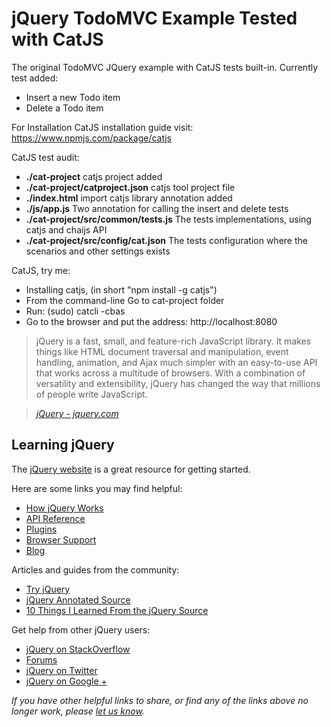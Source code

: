 # jQuery TodoMVC Example Tested with CatJS

The original TodoMVC JQuery example with CatJS tests built-in. Currently test added:
* Insert a new Todo item
* Delete a Todo item

For Installation CatJS installation guide visit: https://www.npmjs.com/package/catjs  

CatJS test audit: 
* **./cat-project** catjs project added
* **./cat-project/catproject.json** catjs tool project file 
* **./index.html** import catjs library annotation added 
* **./js/app.js** Two annotation for calling the insert and delete tests
* **./cat-project/src/common/tests.js** The tests implementations, using catjs and chaijs API 
* **./cat-project/src/config/cat.json** The tests configuration where the scenarios and other settings exists
  
CatJS, try me:
* Installing catjs, (in short "npm install -g catjs")
* From the command-line Go to cat-project folder
* Run: (sudo) catcli -cbas
* Go to the browser and put the address: http://localhost:8080


> jQuery is a fast, small, and feature-rich JavaScript library. It makes things like HTML document traversal and manipulation, event handling, animation, and Ajax much simpler with an easy-to-use API that works across a multitude of browsers. With a combination of versatility and extensibility, jQuery has changed the way that millions of people write JavaScript.

> _[jQuery - jquery.com](http://jquery.com)_


## Learning jQuery

The [jQuery website](http://jquery.com) is a great resource for getting started.

Here are some links you may find helpful:

* [How jQuery Works](http://learn.jquery.com/about-jquery/how-jquery-works)
* [API Reference](http://api.jquery.com)
* [Plugins](http://plugins.jquery.com)
* [Browser Support](http://jquery.com/browser-support)
* [Blog](http://blog.jquery.com)

Articles and guides from the community:

* [Try jQuery](http://try.jquery.com)
* [jQuery Annotated Source](http://github.com/robflaherty/jquery-annotated-source)
* [10 Things I Learned From the jQuery Source](http://paulirish.com/2010/10-things-i-learned-from-the-jquery-source)

Get help from other jQuery users:

* [jQuery on StackOverflow](http://stackoverflow.com/questions/tagged/jquery)
* [Forums](http://forum.jquery.com)
* [jQuery on Twitter](http://twitter.com/jquery)
* [jQuery on Google +](https://plus.google.com/102828491884671003608/posts)

_If you have other helpful links to share, or find any of the links above no longer work, please [let us know](https://github.com/tastejs/todomvc/issues)._
